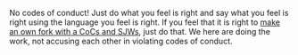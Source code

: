 No codes of conduct! Just do what you feel is right and say what you feel is right using the language you feel is right. If you feel that it is right to [make an own fork with a CoCs and SJWs](https://en.wikipedia.org/wiki/Bender_Rodriguez), just do that. We here are doing the work, not accusing each other in violating codes of conduct.
